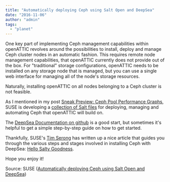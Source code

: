 ```yaml
---
title: "Automatically deploying Ceph using Salt Open and DeepSea"
date: "2016-11-06"
author: "admin"
tags: 
  - "planet"
---
```


One key part of implementing Ceph management capabilities within openATTIC revolves around the possibilities to install, deploy and manage Ceph cluster nodes in an automatic fashion. This requires remote node management capabilities, that openATTIC currently does not provide out of the box. For "traditional" storage configurations, openATTIC needs to be installed on any storage node that is managed, but you can use a single web interface for managing all of the node's storage resources.

Naturally, installing openATTIC on all nodes belonging to a Ceph cluster is not feasible.

As I mentioned in my post [Sneak Preview: Ceph Pool Performance Graphs](/posts/sneak-preview-ceph-pool-performance-graphs/), SUSE is developing a [collection of Salt files](https://github.com/SUSE/DeepSea) for deploying, managing and automating Ceph that openATTIC will build on.

The [DeepSea Documentation on github](https://github.com/SUSE/DeepSea/wiki) is a good start, but sometimes it's helpful to get a simple step-by-step guide on how to get started.

Thankfully, SUSE's [Tim Serong](http://ourobengr.com/about/) has written up a nice article that guides you through the various steps and stages involved in installing Ceph with DeepSea: [Hello Salty Goodness](http://ourobengr.com/2016/11/hello-salty-goodness/).

Hope you enjoy it!

Source: SUSE ([Automatically deploying Ceph using Salt Open and DeepSea](https://www.openattic.org/posts/automatically-deploying-ceph-using-salt-open/))
